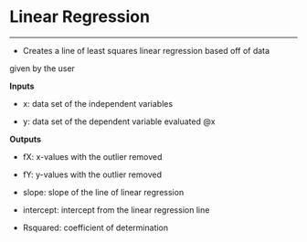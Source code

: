 # Linear Regression
---

 - Creates a line of least squares linear regression based off of data

 given by the user

**Inputs**

 - x: data set of the independent variables

 - y: data set of the dependent variable evaluated @x

**Outputs**

 - fX: x-values with the outlier removed

 - fY: y-values with the outlier removed

 - slope: slope of the line of linear regression

 - intercept: intercept from the linear regression line

 - Rsquared: coefficient of determination
